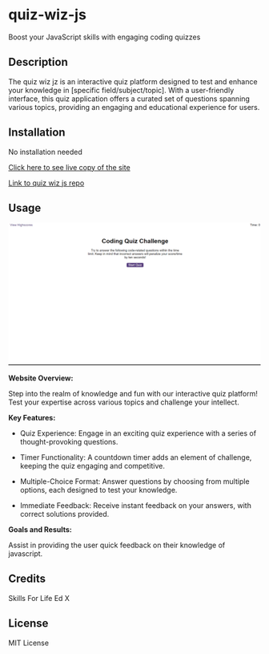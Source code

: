 # quiz-wiz-js

Boost your JavaScript skills with engaging coding quizzes

## Description

The quiz wiz jz is an interactive quiz platform designed to test and enhance your knowledge in [specific field/subject/topic]. With a user-friendly interface, this quiz application offers a curated set of questions spanning various topics, providing an engaging and educational experience for users.

## Installation

No installation needed

[Click here to see live copy of the site](https://lav3ll.github.io/quiz-wiz-js)

[Link to quiz wiz js repo](https://github.com/lav3ll/quiz-wiz-js)

## Usage

![Screenhot of the front page of quiz wiz js](./assets/images/sc.png)

**Website Overview:**

Step into the realm of knowledge and fun with our interactive quiz platform! Test your expertise across various topics and challenge your intellect.

**Key Features:**

- Quiz Experience: Engage in an exciting quiz experience with a series of thought-provoking questions.

- Timer Functionality: A countdown timer adds an element of challenge, keeping the quiz engaging and competitive.

- Multiple-Choice Format: Answer questions by choosing from multiple options, each designed to test your knowledge.

- Immediate Feedback: Receive instant feedback on your answers, with correct solutions provided.

**Goals and Results:**

Assist in providing the user quick feedback on their knowledge of javascript.

## Credits

Skills For Life
Ed X

## License

MIT License
